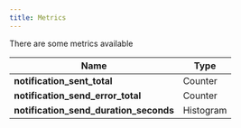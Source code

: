 ```yaml
---
title: Metrics
---
```


There are some metrics available

| Name                                   | Type      |
| -------------------------------------- | --------- |
| **notification_sent_total**            | Counter   |
| **notification_send_error_total**      | Counter   |
| **notification_send_duration_seconds** | Histogram |
